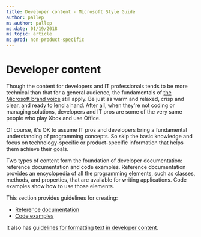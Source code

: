 ```yaml
---
title: Developer content - Microsoft Style Guide
author: pallep
ms.author: pallep
ms.date: 01/19/2018
ms.topic: article
ms.prod: non-product-specific
---
```


# Developer content

Though
the content for developers and IT professionals tends to be more
technical than that for a general audience, the fundamentals of [the Microsoft brand voice](/style-guide/brand-voice-above-all-simple-human) still apply. Be just as warm and relaxed, crisp and clear, and ready to lend a hand. After all, when they're not coding or managing solutions, developers and IT pros are some of the very same people who play Xbox and use Office. 

Of
course, it's OK to assume IT pros and developers bring
a fundamental understanding of programming concepts. So skip
the basic knowledge and focus on technology-specific
or product-specific information that helps them achieve their
goals. 

Two
types of content form the foundation of developer documentation:
reference documentation and code examples.
Reference documentation provides an encyclopedia of all
the programming elements, such as classes, methods, and
properties, that are available for writing applications. Code
examples show how to use those elements. 

This section provides guidelines for creating: 

  - [Reference documentation](/style-guide/developer-content/reference-documentation)
  - [Code examples](/style-guide/developer-content/code-examples)

It also has [guidelines for formatting text in developer content](/style-guide/developer-content/formatting-developer-text-elements).
